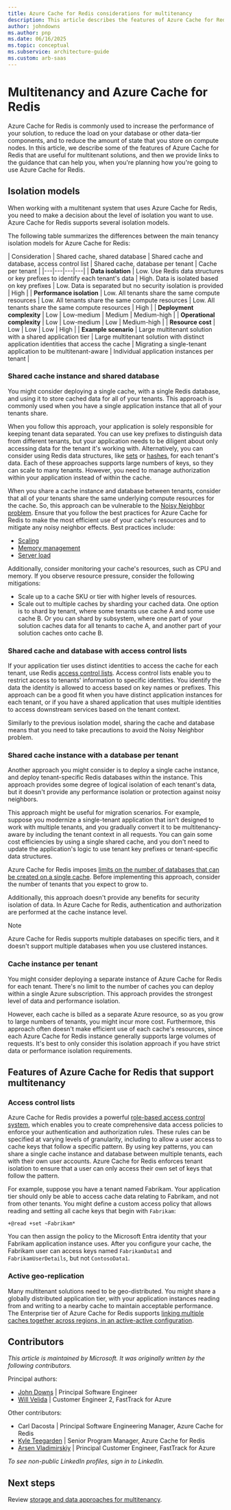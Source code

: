 ```yaml
---
title: Azure Cache for Redis considerations for multitenancy
description: This article describes the features of Azure Cache for Redis that are useful when you work with multitenant systems, and it provides links to guidance for how to use Azure Cache for Redis in a multitenant solution.
author: johndowns
ms.author: pnp
ms.date: 06/16/2025
ms.topic: conceptual
ms.subservice: architecture-guide
ms.custom: arb-saas
---
```


# Multitenancy and Azure Cache for Redis

Azure Cache for Redis is commonly used to increase the performance of your solution, to reduce the load on your database or other data-tier components, and to reduce the amount of state that you store on compute nodes. In this article, we describe some of the features of Azure Cache for Redis that are useful for multitenant solutions, and then we provide links to the guidance that can help you, when you're planning how you're going to use Azure Cache for Redis.

## Isolation models

When working with a multitenant system that uses Azure Cache for Redis, you need to make a decision about the level of isolation you want to use. Azure Cache for Redis supports several isolation models.

The following table summarizes the differences between the main tenancy isolation models for Azure Cache for Redis:

| Consideration | Shared cache, shared database | Shared cache and database, access control list | Shared cache, database per tenant | Cache per tenant |
|---|---|---|---|
| **Data isolation** | Low. Use Redis data structures or key prefixes to identify each tenant's data | High. Data is isolated based on key prefixes | Low. Data is separated but no security isolation is provided | High |
| **Performance isolation** | Low. All tenants share the same compute resources | Low. All tenants share the same compute resources | Low. All tenants share the same compute resources | High |
| **Deployment complexity** | Low | Low-medium | Medium | Medium-high |
| **Operational complexity** | Low | Low-medium | Low | Medium-high |
| **Resource cost** | Low | Low | Low | High |
| **Example scenario** | Large multitenant solution with a shared application tier | Large multitenant solution with distinct application identities that access the cache | Migrating a single-tenant application to be multitenant-aware | Individual application instances per tenant |

### Shared cache instance and shared database

You might consider deploying a single cache, with a single Redis database, and using it to store cached data for all of your tenants. This approach is commonly used when you have a single application instance that all of your tenants share.

When you follow this approach, your application is solely responsible for keeping tenant data separated. You can use key prefixes to distinguish data from different tenants, but your application needs to be diligent about only accessing data for the tenant it's working with. Alternatively, you can consider using Redis data structures, like [sets](https://redis.io/docs/latest/develop/data-types/#sets) or [hashes](https://redis.io/docs/latest/develop/data-types/#hashes), for each tenant's data. Each of these approaches supports large numbers of keys, so they can scale to many tenants. However, you need to manage authorization within your application instead of within the cache.

When you share a cache instance and database between tenants, consider that all of your tenants share the same underlying compute resources for the cache. So, this approach can be vulnerable to the [Noisy Neighbor problem](../../../antipatterns/noisy-neighbor/noisy-neighbor.yml). Ensure that you follow the best practices for Azure Cache for Redis to make the most efficient use of your cache's resources and to mitigate any noisy neighbor effects. Best practices include:

- [Scaling](/azure/azure-cache-for-redis/cache-best-practices-scale)
- [Memory management](/azure/azure-cache-for-redis/cache-best-practices-memory-management)
- [Server load](/azure/azure-cache-for-redis/cache-best-practices-server-load)

Additionally, consider monitoring your cache's resources, such as CPU and memory. If you observe resource pressure, consider the following mitigations:

- Scale up to a cache SKU or tier with higher levels of resources.
- Scale out to multiple caches by sharding your cached data. One option is to shard by tenant, where some tenants use cache A and some use cache B. Or you can shard by subsystem, where one part of your solution caches data for all tenants to cache A, and another part of your solution caches onto cache B.

### Shared cache and database with access control lists

If your application tier uses distinct identities to access the cache for each tenant, use Redis [access control lists](#access-control-lists). Access control lists enable you to restrict access to tenants' information to specific identities. You identify the data the identity is allowed to access based on key names or prefixes. This approach can be a good fit when you have distinct application instances for each tenant, or if you have a shared application that uses multiple identities to access downstream services based on the tenant context.

Similarly to the previous isolation model, sharing the cache and database means that you need to take precautions to avoid the Noisy Neighbor problem.

### Shared cache instance with a database per tenant

Another approach you might consider is to deploy a single cache instance, and deploy tenant-specific Redis databases within the instance. This approach provides some degree of logical isolation of each tenant's data, but it doesn't provide any performance isolation or protection against noisy neighbors.

This approach might be useful for migration scenarios. For example, suppose you modernize a single-tenant application that isn't designed to work with multiple tenants, and you gradually convert it to be multitenancy-aware by including the tenant context in all requests. You can gain some cost efficiencies by using a single shared cache, and you don't need to update the application's logic to use tenant key prefixes or tenant-specific data structures.

Azure Cache for Redis imposes [limits on the number of databases that can be created on a single cache](/azure/azure-resource-manager/management/azure-subscription-service-limits#azure-cache-for-redis-limits). Before implementing this approach, consider the number of tenants that you expect to grow to.

Additionally, this approach doesn't provide any benefits for security isolation of data. In Azure Cache for Redis, authentication and authorization are performed at the cache instance level.

> [!NOTE]
> Azure Cache for Redis supports multiple databases on specific tiers, and it doesn't support multiple databases when you use clustered instances.

### Cache instance per tenant

You might consider deploying a separate instance of Azure Cache for Redis for each tenant. There's no limit to the number of caches you can deploy within a single Azure subscription. This approach provides the strongest level of data and performance isolation.

However, each cache is billed as a separate Azure resource, so as you grow to large numbers of tenants, you might incur more cost. Furthermore, this approach often doesn't make efficient use of each cache's resources, since each Azure Cache for Redis instance generally supports large volumes of requests. It's best to only consider this isolation approach if you have strict data or performance isolation requirements.

## Features of Azure Cache for Redis that support multitenancy

### Access control lists

Azure Cache for Redis provides a powerful [role-based access control system](/azure/azure-cache-for-redis/cache-configure-role-based-access-control), which enables you to create comprehensive data access policies to enforce your authentication and authorization rules. These rules can be specified at varying levels of granularity, including to allow a user access to cache keys that follow a specific pattern. By using key patterns, you can share a single cache instance and database between multiple tenants, each with their own user accounts. Azure Cache for Redis enforces tenant isolation to ensure that a user can only access their own set of keys that follow the pattern.

For example, suppose you have a tenant named Fabrikam. Your application tier should only be able to access cache data relating to Fabrikam, and not from other tenants. You might define a custom access policy that allows reading and setting all cache keys that begin with `Fabrikam`:

```
+@read +set ~Fabrikam*
```

You can then assign the policy to the Microsoft Entra identity that your Fabrikam application instance uses. After you configure your cache, the Fabrikam user can access keys named `FabrikamData1` and `FabrikamUserDetails`, but not `ContosoData1`.

### Active geo-replication

Many multitenant solutions need to be geo-distributed. You might share a globally distributed application tier, with your application instances reading from and writing to a nearby cache to maintain acceptable performance. The Enterprise tier of Azure Cache for Redis supports [linking multiple caches together across regions, in an active-active configuration](/azure/azure-cache-for-redis/cache-high-availability#active-geo-replication).

## Contributors

*This article is maintained by Microsoft. It was originally written by the following contributors.*

Principal authors:

- [John Downs](https://www.linkedin.com/in/john-downs/) | Principal Software Engineer
- [Will Velida](https://www.linkedin.com/in/willvelida/) | Customer Engineer 2, FastTrack for Azure

Other contributors:

- Carl Dacosta | Principal Software Engineering Manager, Azure Cache for Redis
- [Kyle Teegarden](https://www.linkedin.com/in/kyleteegarden/) | Senior Program Manager, Azure Cache for Redis
- [Arsen Vladimirskiy](https://www.linkedin.com/in/arsenv/) | Principal Customer Engineer, FastTrack for Azure

*To see non-public LinkedIn profiles, sign in to LinkedIn.*

## Next steps

Review [storage and data approaches for multitenancy](../approaches/storage-data.yml).
